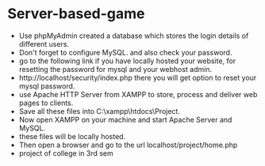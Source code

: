 # Server-based-game
- Use phpMyAdmin created a database which stores the login details of different users.
- Don't forget to configure MySQL. and also check your password.
- go to the following link if you have locally hosted your website, for resetting the password for mysql and your webhost admin.
- http://localhost/security/index.php there you will get option to reset your mysql password.
- use Apache HTTP Server from XAMPP to store, process and deliver web pages to clients.
- Save all these files into C:\xampp\htdocs\Project.
- Now open XAMPP on your machine and start Apache Server and MySQL.
- these files will be locally hosted.
- Then open a browser and go to the url localhost/project/home.php
- project of college in 3rd sem
